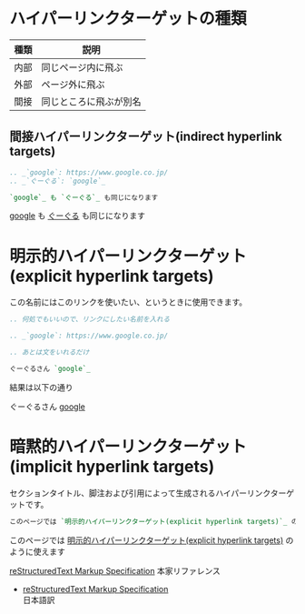 # ハイパーリンクターゲットの種類

| 種類 | 説明          |
| -- | ----------- |
| 内部 | 同じページ内に飛ぶ   |
| 外部 | ページ外に飛ぶ     |
| 間接 | 同じところに飛ぶが別名 |

## 間接ハイパーリンクターゲット(indirect hyperlink targets)

``` restructuredtext
.. _`google`: https://www.google.co.jp/
.. _`ぐーぐる`: `google`_

`google`_ も `ぐーぐる`_ も同じになります
```

[google](https://www.google.co.jp/) も [ぐーぐる](https://www.google.co.jp/)
も同じになります

# 明示的ハイパーリンクターゲット(explicit hyperlink targets)

この名前にはこのリンクを使いたい、というときに使用できます。

``` restructuredtext
.. 何処でもいいので、リンクにしたい名前を入れる

.. _`google`: https://www.google.co.jp/

.. あとは文をいれるだけ

ぐーぐるさん `google`_
```

結果は以下の通り

ぐーぐるさん [google](https://www.google.co.jp/)

# 暗黙的ハイパーリンクターゲット(implicit hyperlink targets)

セクションタイトル、脚注および引用によって生成されるハイパーリンクターゲットです。

``` restructuredtext
このページでは `明示的ハイパーリンクターゲット(explicit hyperlink targets)`_ のように使えます
```

このページでは [明示的ハイパーリンクターゲット(explicit hyperlink
targets)](#明示的ハイパーリンクターゲットexplicit-hyperlink-targets)
のように使えます

<div class="seealso">

[reStructuredText Markup
Specification](http://docutils.sourceforge.net/docs/ref/rst/restructuredtext.html#hyperlink-targets)
本家リファレンス

  - [reStructuredText Markup
    Specification](http://docutils.sphinx-users.jp/docutils/docs/ref/rst/restructuredtext.html#hyperlink-targets)  
    日本語訳

</div>
